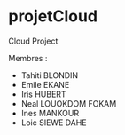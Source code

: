 # projetCloud
Cloud Project


Membres :
- Tahiti BLONDIN
- Emile EKANE
- Iris HUBERT
- Neal LOUOKDOM FOKAM
- Ines MANKOUR
- Loic SIEWE DAHE
